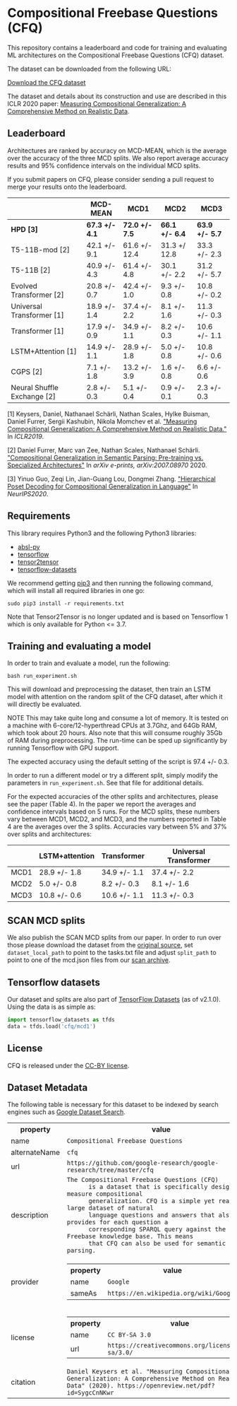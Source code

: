 # Compositional Freebase Questions (CFQ)

This repository contains a leaderboard and code for training and evaluating ML
architectures on the Compositional Freebase Questions (CFQ) dataset.

The dataset can be downloaded from the following URL:

[Download the CFQ dataset](https://storage.cloud.google.com/cfq_dataset/cfq1.1.tar.gz)

The dataset and details about its construction and use are described in this ICLR 2020 paper: [Measuring Compositional Generalization: A Comprehensive Method on Realistic Data](https://openreview.net/forum?id=SygcCnNKwr).

## Leaderboard

Architectures are ranked by accuracy on MCD-MEAN, which is the average over the
accuracy of the three MCD splits. We also report average accuracy results and
95% confidence intervals on the individual MCD splits.

If you submit papers on CFQ, please consider sending a pull request to merge
your results onto the leaderboard.

|                             | MCD-MEAN      | MCD1         | MCD2         | MCD3         |
|-----------------------------|---------------|--------------|--------------|--------------|
| **HPD [3]**                 | **67.3 +/- 4.1**      | **72.0 +/- 7.5**     | **66.1 +/- 6.4**     | **63.9 +/- 5.7**     |
| T5-11B-mod [2]              | 42.1 +/- 9.1  | 61.6 +/- 12.4| 31.3 +/ 12.8 | 33.3 +/- 2.3 |
| T5-11B [2]                  | 40.9 +/- 4.3  | 61.4 +/- 4.8 | 30.1 +/- 2.2 | 31.2 +/- 5.7 |
| Evolved Transformer [2]     | 20.8 +/- 0.7  | 42.4 +/- 1.0 | 9.3 +/- 0.8  | 10.8 +/- 0.2 |
| Universal Transformer [1]   | 18.9 +/- 1.4  | 37.4 +/- 2.2 | 8.1 +/- 1.6  | 11.3 +/- 0.3 |
| Transformer [1]             | 17.9 +/- 0.9  | 34.9 +/- 1.1 | 8.2 +/- 0.3  | 10.6 +/- 1.1 |
| LSTM+Attention [1]          | 14.9 +/- 1.1  | 28.9 +/- 1.8 | 5.0 +/- 0.8  | 10.8 +/- 0.6 |
| CGPS [2]                    | 7.1 +/- 1.8   | 13.2 +/- 3.9 | 1.6 +/- 0.8  | 6.6 +/- 0.6  |
| Neural Shuffle Exchange [2] | 2.8 +/- 0.3   | 5.1 +/- 0.4  | 0.9 +/- 0.1  | 2.3 +/- 0.3  |

[1] Keysers, Daniel, Nathanael Schärli, Nathan Scales, Hylke Buisman, Daniel
Furrer, Sergii Kashubin, Nikola Momchev et al. ["Measuring Compositional
Generalization: A Comprehensive Method on Realistic Data."](https://openreview.net/forum?id=SygcCnNKwr) In *ICLR2019*.

[2] Daniel Furrer, Marc van Zee, Nathan Scales, Nathanael Schärli.
["Compositional Generalization in Semantic Parsing: Pre-training vs. Specialized
Architectures"](https://arxiv.org/abs/2007.08970) In *arXiv e-prints, arXiv:2007.08970* 2020.

[3] Yinuo Guo, Zeqi Lin, Jian-Guang Lou, Dongmei Zhang. ["Hierarchical Poset Decoding for Compositional Generalization in Language"](https://arxiv.org/abs/2010.07792) In *NeurIPS2020*.


## Requirements

This library requires Python3 and the following Python3 libraries:

*   [absl-py](https://pypi.org/project/absl-py/)
*   [tensorflow](https://www.tensorflow.org/)
*   [tensor2tensor](https://github.com/tensorflow/tensor2tensor)
*   [tensorflow-datasets](https://www.tensorflow.org/datasets)

We recommend getting [pip3](https://pip.pypa.io/en/stable/) and then running the
following command, which will install all required libraries in one go:

```shell
sudo pip3 install -r requirements.txt
```

Note that Tensor2Tensor is no longer updated and is based on Tensorflow 1 which
is only available for Python <= 3.7.

## Training and evaluating a model

In order to train and evaluate a model, run the following:

```shell
bash run_experiment.sh
```

This will download and preprocessing the dataset, then train an LSTM model with
attention on the random split of the CFQ dataset, after which it will directly
be evaluated.

NOTE This may take quite long and consume a lot of memory. It is tested on a
machine with 6-core/12-hyperthread CPUs at 3.7Ghz, and 64Gb RAM, which took
about 20 hours. Also note that this will consume roughly 35Gb of RAM during
preprocessing. The run-time can be sped up significantly by running Tensorflow
with GPU support.

The expected accuracy using the default setting of the script is 97.4 +/- 0.3.

In order to run a different model or try a different split, simply modify the
parameters in `run_experiment.sh`. See that file for additional details.

For the expected accuracies of the other splits and architectures, please see
the paper (Table 4). In the paper we report the averages and confidence
intervals based on 5 runs. For the MCD splits, these numbers vary between MCD1,
MCD2, and MCD3, and the numbers reported in Table 4 are the averages over the 3
splits. Accuracies vary between 5% and 37% over splits and architectures:

|      | LSTM+attention | Transformer | Universal Transformer |
|-------|--------------|--------------|--------------|
| MCD1  | 28.9 +/- 1.8 | 34.9 +/- 1.1 | 37.4 +/- 2.2 |
| MCD2  |  5.0 +/- 0.8 |  8.2 +/- 0.3 |  8.1 +/- 1.6 |
| MCD3  | 10.8 +/- 0.6 | 10.6 +/- 1.1 | 11.3 +/- 0.3 |

## SCAN MCD splits
We also publish the SCAN MCD splits from our paper. In order to run over those
please download the dataset from the [original source](https://github.com/brendenlake/SCAN),
set `dataset_local_path` to point to the tasks.txt file and adjust `split_path`
to point to one of the mcd.json files from our [scan archive](https://storage.cloud.google.com/cfq_dataset/scan-splits.tar.gz).

## Tensorflow datasets

Our dataset and splits are also part of [TensorFlow Datasets](https://www.tensorflow.org/datasets)
(as of v2.1.0). Using the data is as simple as:

```python
import tensorflow_datasets as tfds
data = tfds.load('cfq/mcd1')
```

## License

CFQ is released under the [CC-BY license](https://creativecommons.org/licenses/by/4.0/).

## Dataset Metadata

The following table is necessary for this dataset to be indexed by search
engines such as <a href="https://g.co/datasetsearch">Google Dataset Search</a>.
<div itemscope itemtype="http://schema.org/Dataset">
<table>
  <tr>
    <th>property</th>
    <th>value</th>
  </tr>
  <tr>
    <td>name</td>
    <td><code itemprop="name">Compositional Freebase Questions</code></td>
  </tr>
  <tr>
    <td>alternateName</td>
    <td><code itemprop="alternateName">cfq</code></td>
  </tr>
  <tr>
    <td>url</td>
    <td><code itemprop="url">https://github.com/google-research/google-research/tree/master/cfq</code></td>
  </tr>
  <tr>
    <td>description</td>
    <td><code itemprop="description">The Compositional Freebase Questions (CFQ)
      is a dataset that is specifically designed to measure compositional
      generalization. CFQ is a simple yet realistic, large dataset of natural
      language questions and answers that also provides for each question a
      corresponding SPARQL query against the Freebase knowledge base. This means
      that CFQ can also be used for semantic parsing.</code></td>
  </tr>
  <tr>
    <td>provider</td>
    <td>
      <div itemscope itemtype="http://schema.org/Organization" itemprop="provider">
        <table>
          <tr>
            <th>property</th>
            <th>value</th>
          </tr>
          <tr>
            <td>name</td>
            <td><code itemprop="name">Google</code></td>
          </tr>
          <tr>
            <td>sameAs</td>
            <td><code itemprop="sameAs">https://en.wikipedia.org/wiki/Google</code></td>
          </tr>
        </table>
      </div>
    </td>
  </tr>
  <tr>
    <td>license</td>
    <td>
      <div itemscope itemtype="http://schema.org/CreativeWork" itemprop="license">
        <table>
          <tr>
            <th>property</th>
            <th>value</th>
          </tr>
          <tr>
            <td>name</td>
            <td><code itemprop="name">CC BY-SA 3.0</code></td>
          </tr>
          <tr>
            <td>url</td>
            <td><code itemprop="url">https://creativecommons.org/licenses/by-sa/3.0/</code></td>
          </tr>
        </table>
      </div>
    </td>
  </tr>
  <tr>
    <td>citation</td>
    <td><code itemprop="citation">Daniel Keysers et al. "Measuring Compositional Generalization: A Comprehensive Method on Realistic Data" (2020). https://openreview.net/pdf?id=SygcCnNKwr</code></td>
  </tr>
</table>
</div>
